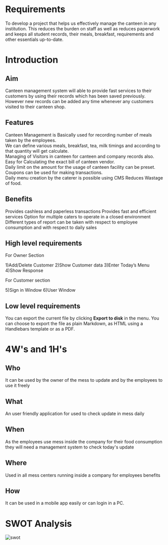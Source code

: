 # Requirements

To develop a project that  helps us effectively manage the canteen in any institution. This reduces the burden on staff as well as reduces paperwork and keeps all student records, their meals, breakfast, requirements and other essentials up-to-date.


# Introduction

## Aim

Canteen management system will able to provide fast services to their customers by using their records which has been saved previously. However new records can be added any time whenever any customers visited to their canteen shop.

## Features
Canteen Management is Basically used for recording number of meals taken by the employees.  
 We can define various meals, breakfast, tea, milk timings and according to that quantity will get calculate.  
 Managing of Visitors in canteen for canteen and company records also.  
 Easy for Calculating the exact bill of canteen vendor.  
 Daily limit on the amount for the usage of canteen facility can be preset.  
 Coupons can be used for making transactions.  
 Daily menu creation by the caterer is possible using CMS
 Reduces Wastage of food.

  

## Benefits
Provides cashless and paperless transactions
Provides fast and efficient services
Option for multiple caters to operate in a closed environment
Different types of report can be taken with respect to employee consumption and with respect to daily sales 


## High level requirements

For Owner Section

1)Add/Delete Customer
2)Show Customer data
3)Enter Today’s Menu
4)Show Response
 
For Customer section

 5)Sign in Window
 6)User Window

## Low level requirements

You can export the current file by clicking **Export to disk** in the menu. You can choose to export the file as plain Markdown, as HTML using a Handlebars template or as a PDF.


# 4W's and 1H's



## Who
It can be used by the owner of the mess to update and by the employees to use it freely



## What
An user friendly application for used to check update in mess daily



## When

As the  employees use mess  inside the company  for their food consumption they will need a management system to check today's update


## Where
Used in all mess centers running inside a company for employees benefits

## How
It can be used in a mobile app easily or can login in a PC. 


# SWOT Analysis
![swot](https://user-images.githubusercontent.com/94235122/143034352-c9972df2-9a22-4c68-8b66-465b2e71d578.png)
